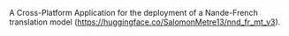A Cross-Platform Application for the deployment of a Nande-French translation model (https://huggingface.co/SalomonMetre13/nnd_fr_mt_v3).
